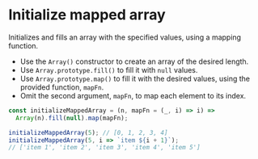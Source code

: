# Initialize mapped array

Initializes and fills an array with the specified values, using a mapping function.

* Use the `Array()` constructor to create an array of the desired length.
* Use `Array.prototype.fill()` to fill it with `null` values.
* Use `Array.prototype.map()` to fill it with the desired values, using the provided function, `mapFn`.
* Omit the second argument, `mapFn`, to map each element to its index.

```js
const initializeMappedArray = (n, mapFn = (_, i) => i) =>
  Array(n).fill(null).map(mapFn);
```

```js
initializeMappedArray(5); // [0, 1, 2, 3, 4]
initializeMappedArray(5, i => `item ${i + 1}`);
// ['item 1', 'item 2', 'item 3', 'item 4', 'item 5']
```
